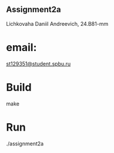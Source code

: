 ## Assignment2a

Lichkovaha Daniil Andreevich, 24.B81-mm

# email:
st129351@student.spbu.ru

# Build

make

# Run
./assignment2a



